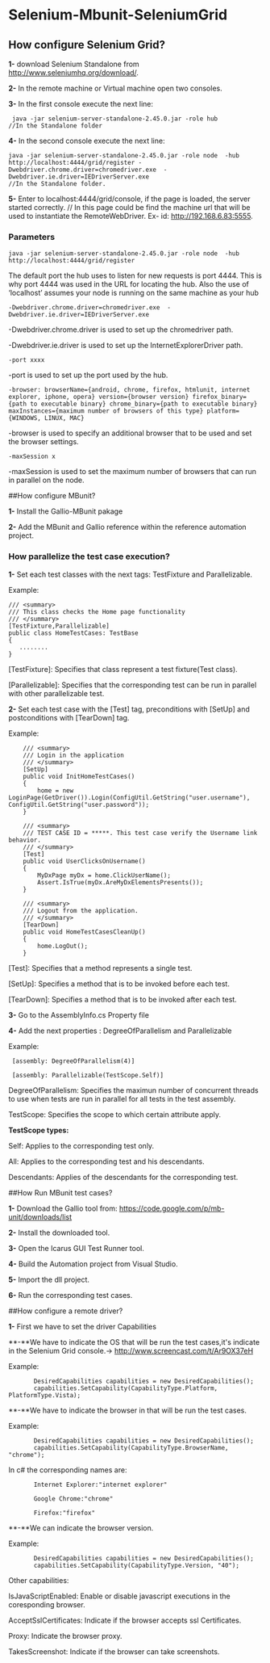 # Selenium-Mbunit-SeleniumGrid


## How configure Selenium Grid?

**1-**  download Selenium Standalone from http://www.seleniumhq.org/download/.

**2-** In the remote machine or Virtual machine open two consoles.

**3-** In the first console execute the next line: 

     java -jar selenium-server-standalone-2.45.0.jar -role hub  
    //In the Standalone folder

**4-** In the second console execute the next line: 

    java -jar selenium-server-standalone-2.45.0.jar -role node  -hub http://localhost:4444/grid/register -Dwebdriver.chrome.driver=chromedriver.exe  -Dwebdriver.ie.driver=IEDriverServer.exe  
    //In the Standalone folder.

**5-** Enter to localhost:4444/grid/console, if the page is loaded,  the server started correctly. // In this page could be find the machine url that will be used to instantiate the RemoteWebDriver. Ex- id: http://192.168.6.83:5555.


### Parameters

    java -jar selenium-server-standalone-2.45.0.jar -role node  -hub http://localhost:4444/grid/register
  
The default port the hub uses to listen for new requests is port 4444. This is why port 4444 was used in the URL for locating the hub. Also the use of ‘localhost’ assumes your node is running on the same machine as your hub

    -Dwebdriver.chrome.driver=chromedriver.exe  -Dwebdriver.ie.driver=IEDriverServer.exe
  
-Dwebdriver.chrome.driver is used to set up the chromedriver path.

-Dwebdriver.ie.driver is used to set up the InternetExplorerDriver path.

    -port xxxx
  
-port  is used to set up the port used by the hub.

    -browser: browserName={android, chrome, firefox, htmlunit, internet explorer, iphone, opera} version={browser version} firefox_binary={path to executable binary} chrome_binary={path to executable binary} maxInstances={maximum number of browsers of this type} platform={WINDOWS, LINUX, MAC}

-browser is used to specify an additional browser that to be used and set the browser settings.

    -maxSession x
    
-maxSession is used to set the maximum number of browsers that can run in parallel on the node.




##How configure MBunit?

**1-** Install the Gallio-MBunit pakage

**2-** Add the MBunit and Gallio reference within the reference automation project.



### How parallelize the test case execution?

**1-** Set each test classes with the next tags: TestFixture and Parallelizable.
 
  Example:

    /// <summary>
    /// This class checks the Home page functionality
    /// </summary>
    [TestFixture,Parallelizable]
    public class HomeTestCases: TestBase
    {
       ........
    }

[TestFixture]: Specifies that class represent a test fixture(Test class).

[Parallelizable]: Specifies that the corresponding test can be run in parallel with other parallelizable test.

**2-** Set each test case with the [Test] tag, preconditions with [SetUp] and postconditions with [TearDown] tag.

 Example:
  
        /// <summary>
        /// Login in the application
        /// </summary>
        [SetUp]
        public void InitHomeTestCases()
        {
            home = new LoginPage(GetDriver()).Login(ConfigUtil.GetString("user.username"), ConfigUtil.GetString("user.password"));
        }

        /// <summary>
        /// TEST CASE ID = *****. This test case verify the Username link behavior.
        /// </summary>
        [Test]
        public void UserClicksOnUsername()
        {
            MyDxPage myDx = home.ClickUserName();
            Assert.IsTrue(myDx.AreMyDxElementsPresents());
        }

        /// <summary>
        /// Logout from the application.
        /// </summary>
        [TearDown]
        public void HomeTestCasesCleanUp()
        {
            home.LogOut();
        }

[Test]: Specifies that a method represents a single test.

[SetUp]: Specifies a method that is to be invoked before each test.

[TearDown]: Specifies a method that is to be invoked after each test.

**3-** Go to the AssemblyInfo.cs Property file

**4-** Add the next properties : DegreeOfParallelism and Parallelizable

Example:

     [assembly: DegreeOfParallelism(4)]

     [assembly: Parallelizable(TestScope.Self)]

DegreeOfParallelism: Specifies the maximun number of concurrent threads to use when tests are run in parallel for all tests in the test assembly.

TestScope: Specifies the scope to which certain attribute apply.

**TestScope types:**

Self: Applies to the corresponding test only.

All: Applies to the corresponding test and his descendants.

Descendants: Applies of the descendants for the corresponding test.


##How Run MBunit test cases?

**1-** Download the Gallio tool from: https://code.google.com/p/mb-unit/downloads/list

**2-** Install the downloaded tool. 

**3-** Open the Icarus GUI Test Runner tool.

**4-** Build the Automation project from Visual Studio.

**5-** Import the dll project.

**6-** Run the corresponding test cases.


##How configure a remote driver?

**1-** First we have to set the driver Capabilities
 
 **-**We have to indicate the OS that will be run the test cases,it's indicate in the Selenium Grid console.-> http://www.screencast.com/t/Ar9OX37eH

 Example:

           DesiredCapabilities capabilities = new DesiredCapabilities();
           capabilities.SetCapability(CapabilityType.Platform, PlatformType.Vista);

**-**We have to indicate the browser in that will be run the test cases.

Example:

           DesiredCapabilities capabilities = new DesiredCapabilities();
           capabilities.SetCapability(CapabilityType.BrowserName, "chrome");
In c# the corresponding names are:

           Internet Explorer:"internet explorer"
     
           Google Chrome:"chrome"
     
           Firefox:"firefox"

**-**We can indicate the browser version.

Example:

           DesiredCapabilities capabilities = new DesiredCapabilities();
           capabilities.SetCapability(CapabilityType.Version, "40");

Other capabilities: 
 
 IsJavaScriptEnabled: Enable or disable javascript executions in the coresponding browser.
 
 AcceptSslCertificates: Indicate if the browser accepts ssl Certificates.
 
 Proxy: Indicate the browser proxy.
 
 TakesScreenshot: Indicate if the browser can take screenshots.
